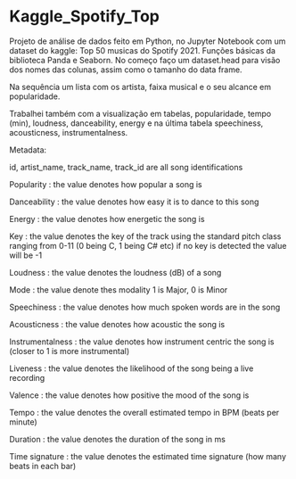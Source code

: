 # Kaggle_Spotify_Top
Projeto de análise de dados feito em Python, no Jupyter Notebook com um dataset do kaggle: Top 50 musicas do Spotify 2021.
Funções básicas da biblioteca Panda e Seaborn.
No começo faço um dataset.head para visão dos nomes das colunas, assim como o tamanho do data frame.

Na sequência um lista com os artista, faixa musical e o seu alcance em popularidade.

Trabalhei também com a visualização em tabelas, popularidade, tempo (min), loudness, danceability, energy e na última tabela speechiness, acousticness, instrumentalness.

Metadata:

id, artist_name, track_name, track_id are all song identifications

Popularity : the value denotes how popular a song is

Danceability : the value denotes how easy it is to dance to this song

Energy : the value denotes how energetic the song is

Key : the value denotes the key of the track using the standard pitch class ranging from 0-11 (0 being C, 1 being C# etc) if no key is detected the value will be -1

Loudness : the value denotes the loudness (dB) of a song

Mode : the value denote thes modality 1 is Major, 0 is Minor

Speechiness : the value denotes how much spoken words are in the song

Acousticness : the value denotes how acoustic the song is

Instrumentalness : the value denotes how instrument centric the song is (closer to 1 is more instrumental)

Liveness : the value denotes the likelihood of the song being a live recording

Valence : the value denotes how positive the mood of the song is

Tempo : the value denotes the overall estimated tempo in BPM (beats per minute)

Duration : the value denotes the duration of the song in ms

Time signature : the value denotes the estimated time signature (how many beats in each bar)
